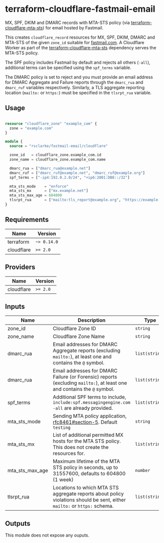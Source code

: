 # terraform-cloudflare-fastmail-email

MX, SPF, DKIM and DMARC records with MTA-STS policy (via [terraform-cloudflare-mta-sts](https://github.com/rsclarke/terraform-cloudflare-mta-sts)) for email hosted by Fastmail.

This creates `cloudflare_record` resources for MX, SPF, DKIM, DMARC and MTA-STS of the given `zone_id` suitable for [fastmail.com](https://fastmail.com).  A Cloudflare Worker as part of the [terraform-cloudflare-mta-sts](https://github.com/rsclarke/terraform-cloudflare-mta-sts) dependency serves the MTA-STS policy.

The SPF policy includes Fastmail by default and rejects all others (`-all`), additional terms can be specified using the `spf_terms` variable.  

The DMARC policy is set to reject and you must provide an email address for DMARC Aggregate and Failure reports through the `dmarc_rua` and `dmarc_ruf` variables respectively.  Similarly, a TLS aggregate reporting location (`mailto:` or `https:`) must be specified in the `tlsrpt_rua` variable.

## Usage

```terraform

resource "cloudflare_zone" "example_com" {
  zone = "example.com"
}

module {
  source = "rsclarke/fastmail-email/cloudflare"

  zone_id   = cloudflare_zone.example_com.id
  zone_name = cloudflare_zone.example_com.name

  dmarc_rua = ["dmarc_rua@example.net"]
  dmarc_ruf = ["dmarc_ruf@example.net", "dmarc_ruf@example.org"]
  spf_terms = ["-ip4:192.0.2.0/24", "+ip6:2001:DB8::/32"]

  mta_sts_mode    = "enforce"
  mta_sts_mx      = ["mx.example.net"]
  mta_sts_max_age = 604800
  tlsrpt_rua      = ["mailto:tls_report@example.org", "https://example.org/mta-sts/report"]
}
```

## Requirements

| Name | Version |
|------|---------|
| terraform | `~> 0.14.0` |
| cloudflare | `>= 2.0` |

## Providers

| Name | Version |
|------|---------|
| cloudflare | `>= 2.0` |

## Inputs

| Name | Description | Type | Required |
|------|-------------|------|:--------:|
| zone_id | Cloudflare Zone ID | `string` | yes |
| zone_name | Cloudflare Zone Name | `string` | yes |
| dmarc_rua | Email addresses for DMARC Aggregate reports (excluding `mailto:`), at least one and contains the `@` symbol. | `list(string)` | yes |
| dmarc_rua | Email addresses for DMARC Failure (or Forensic) reports (excluding `mailto:`), at least one and contains the `@` symbol. | `list(string)` | yes |
| spf_terms | Additional SPF terms to include, `include:spf.messagingengine.com -all` are already provided. | `list(string)` | no |
| mta_sts_mode | Sending MTA policy application, [rfc8461#section-5](https://tools.ietf.org/html/rfc8461#section-5).  Default `testing` | `string` | no |
| mta_sts_mx | List of additional permitted MX hosts for the MTA STS policy. This does not create the resources for. | `list(string)` | no |
| mta_sts_max_age | Maximum lifetime of the MTA STS policy in seconds, up to 31557600, defaults to 604800 (1 week) | `number` | no |
| tlsrpt_rua | Locations to which MTA STS aggregate reports about policy violations should be sent, either `mailto:` or `https:` schema. | `list(string)` | yes |

## Outputs

This module does not expose any ouputs.
